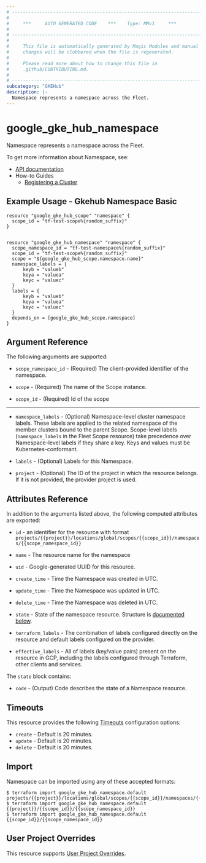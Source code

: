 ```yaml
---
# ----------------------------------------------------------------------------
#
#     ***     AUTO GENERATED CODE    ***    Type: MMv1     ***
#
# ----------------------------------------------------------------------------
#
#     This file is automatically generated by Magic Modules and manual
#     changes will be clobbered when the file is regenerated.
#
#     Please read more about how to change this file in
#     .github/CONTRIBUTING.md.
#
# ----------------------------------------------------------------------------
subcategory: "GKEHub"
description: |-
  Namespace represents a namespace across the Fleet.
---
```


# google\_gke\_hub\_namespace

Namespace represents a namespace across the Fleet.


To get more information about Namespace, see:

* [API documentation](https://cloud.google.com/anthos/fleet-management/docs/reference/rest/v1/projects.locations.scopes.namespaces)
* How-to Guides
    * [Registering a Cluster](https://cloud.google.com/anthos/multicluster-management/connect/registering-a-cluster#register_cluster)

## Example Usage - Gkehub Namespace Basic


```hcl
resource "google_gke_hub_scope" "namespace" {
  scope_id = "tf-test-scope%{random_suffix}"
}


resource "google_gke_hub_namespace" "namespace" { 
  scope_namespace_id = "tf-test-namespace%{random_suffix}"
  scope_id = "tf-test-scope%{random_suffix}"
  scope = "${google_gke_hub_scope.namespace.name}"
  namespace_labels = {
      keyb = "valueb"
      keya = "valuea"
      keyc = "valuec"
  }
  labels = {
      keyb = "valueb"
      keya = "valuea"
      keyc = "valuec" 
  }
  depends_on = [google_gke_hub_scope.namespace]
}
```

## Argument Reference

The following arguments are supported:


* `scope_namespace_id` -
  (Required)
  The client-provided identifier of the namespace.

* `scope` -
  (Required)
  The name of the Scope instance.

* `scope_id` -
  (Required)
  Id of the scope


- - -


* `namespace_labels` -
  (Optional)
  Namespace-level cluster namespace labels. These labels are applied
  to the related namespace of the member clusters bound to the parent
  Scope. Scope-level labels (`namespace_labels` in the Fleet Scope
  resource) take precedence over Namespace-level labels if they share
  a key. Keys and values must be Kubernetes-conformant.

* `labels` -
  (Optional)
  Labels for this Namespace.

* `project` - (Optional) The ID of the project in which the resource belongs.
    If it is not provided, the provider project is used.


## Attributes Reference

In addition to the arguments listed above, the following computed attributes are exported:

* `id` - an identifier for the resource with format `projects/{{project}}/locations/global/scopes/{{scope_id}}/namespaces/{{scope_namespace_id}}`

* `name` -
  The resource name for the namespace

* `uid` -
  Google-generated UUID for this resource.

* `create_time` -
  Time the Namespace was created in UTC.

* `update_time` -
  Time the Namespace was updated in UTC.

* `delete_time` -
  Time the Namespace was deleted in UTC.

* `state` -
  State of the namespace resource.
  Structure is [documented below](#nested_state).

* `terraform_labels` -
  The combination of labels configured directly on the resource
   and default labels configured on the provider.

* `effective_labels` -
  All of labels (key/value pairs) present on the resource in GCP, including the labels configured through Terraform, other clients and services.


<a name="nested_state"></a>The `state` block contains:

* `code` -
  (Output)
  Code describes the state of a Namespace resource.

## Timeouts

This resource provides the following
[Timeouts](https://developer.hashicorp.com/terraform/plugin/sdkv2/resources/retries-and-customizable-timeouts) configuration options:

- `create` - Default is 20 minutes.
- `update` - Default is 20 minutes.
- `delete` - Default is 20 minutes.

## Import


Namespace can be imported using any of these accepted formats:

```
$ terraform import google_gke_hub_namespace.default projects/{{project}}/locations/global/scopes/{{scope_id}}/namespaces/{{scope_namespace_id}}
$ terraform import google_gke_hub_namespace.default {{project}}/{{scope_id}}/{{scope_namespace_id}}
$ terraform import google_gke_hub_namespace.default {{scope_id}}/{{scope_namespace_id}}
```

## User Project Overrides

This resource supports [User Project Overrides](https://registry.terraform.io/providers/hashicorp/google/latest/docs/guides/provider_reference#user_project_override).

